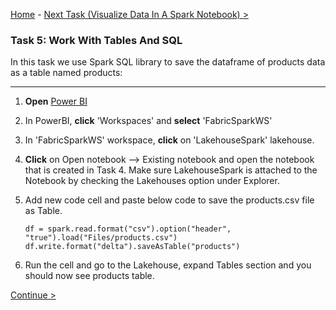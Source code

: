 [Home](README.md) -  [Next Task (Visualize Data In A Spark Notebook) >](Task6-Visualize-Data-In-A-Spark-Notebook.md)

### Task 5: Work With Tables And SQL

In this task we use Spark SQL library to save the dataframe of products data as a table named products:

-----------------------------------------------------------------------------------------

1. **Open** [Power BI](https://app.powerbi.com/)

2. In PowerBI, **click** 'Workspaces' and **select** 'FabricSparkWS'

3. In 'FabricSparkWS' workspace, **click** on 'LakehouseSpark' lakehouse.

4. **Click** on Open notebook --> Existing notebook and open the notebook that is created in Task 4. Make sure LakehouseSpark is attached to the Notebook by checking the Lakehouses option under Explorer.

5. Add new code cell and paste below code to save the products.csv file as Table.

   ~~~
   df = spark.read.format("csv").option("header", "true").load("Files/products.csv")
   df.write.format("delta").saveAsTable("products")
   ~~~
6. Run the cell and go to the Lakehouse, expand Tables section and you should now see products table.

 [Continue >](Task6-Visualize-Data-In-A-Spark-Notebook.md)

